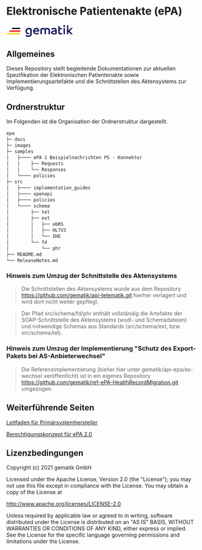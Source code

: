 # Elektronische Patientenakte (ePA)

<img src="images/gematik_logo.jpg" alt="gematik_logo" width="35%"/>

## Allgemeines

Dieses Repository stellt begleitende Dokumentationen zur aktuellen Spezifikation der Elektronischen Patientenakte sowie Implementierungsartefakte und die Schnittstellen des Aktensystems zur Verfügung.


## Ordnerstruktur

Im Folgenden ist die Organisation der Ordnerstruktur dargestellt.

    epa
    ├─ docs
    ├─ images
    ├─ samples
    │   ├──── ePA 1 Beispielnachrichten PS - Konnektor   
    │   │    ├── Requests
    │   │    └── Responses
    │   └──── policies
    ├─ src
    │   ├──── implementation_guides
    │   ├──── openapi
    │   ├──── policies    
    │   └──── schema
    │        ├── tel
    │        ├── ext
    │        │   ├── ebRS
    │        │   ├── HL7V3
    │        │   └── IHE
    │        └── fd
    │            └── phr
    ├── README.md
    └── ReleaseNotes.md

### Hinweis zum Umzug der Schnittstelle des Aktensystems
   > Die Schnittstellen des Aktensystems wurde aus dem Repository https://github.com/gematik/api-telematik.git  hierher verlagert und wird dort nicht weiter gepflegt.

   > Der Pfad src/schema/fd/phr enthält vollständig die Artefakte der SOAP-Schnittstelle des Aktensystems (wsdl- und Schemadateien) und notwendige Schemas aus Standards (src/schema/ext, bzw. src/schema/tel).

### Hinweis zum Umzug der Implementierung "Schutz des Export-Pakets bei AS-Anbieterwechsel"
   > Die Referenzimplementierung (bisher hier unter gematik/api-epa/as-wechsel veröffentlicht) ist in ein eigenes Repository https://github.com/gematik/ref-ePA-HealthRecordMigration.git umgezogen.


## Weiterführende Seiten

[Leitfaden für Primärsystemhersteller](docs/epa-1-implementierungshinweise-ps.adoc)

[Berechtigungskonzept für ePA 2.0](docs/berechtigungskonzept.adoc)

## Lizenzbedingungen

Copyright (c) 2021 gematik GmbH

Licensed under the Apache License, Version 2.0 (the "License");
you may not use this file except in compliance with the License.
You may obtain a copy of the License at

http://www.apache.org/licenses/LICENSE-2.0

Unless required by applicable law or agreed to in writing, software
distributed under the License is distributed on an "AS IS" BASIS,
WITHOUT WARRANTIES OR CONDITIONS OF ANY KIND, either express or implied.
See the License for the specific language governing permissions and
limitations under the License. 
